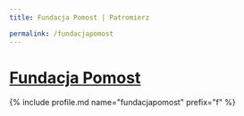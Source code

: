```yaml
---
title: Fundacja Pomost | Patromierz

permalink: /fundacjapomost
---
```


# [Fundacja Pomost](https://patronite.pl/fundacjapomost)

{% include profile.md name="fundacjapomost" prefix="f" %}
